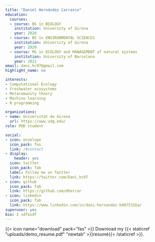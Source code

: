 ```yaml
---
title: "Daniel Hernández Carrasco"
education:
  courses:
  - course: BS in BIOLOGY
    institution: University of Girona
    year: 2020
  - course: BS in ENVIRONMENTAL SCIENCES
    institution: University of Girona
    year: 2020
  - course: MS in ECOLOGY and MANAGEMENT of natural systems
    institution: University of Barcelona
    year: 2021
email: dani.hc97@gmail.com
highlight_name: no

interests:
- Computational Ecology
- Freshwater ecosystems
- Metacomunity theory
- Machine learning
- R programming

organizations:
- name: Universitat de Girona
  url: https://www.udg.edu/
role: PHD student

social:
- icon: envelope
  icon_pack: fas
  link: /#contact
- display:
    header: yes
  icon: twitter
  icon_pack: fab
  label: Follow me on Twitter
  link: https://twitter.com/Dani_hc97
- icon: github
  icon_pack: fab
  link: https://github.com/dhercar
- icon: linkedin
  icon_pack: fab
  link: https://www.linkedin.com/in/dani-hernandez-b907531ba/
superuser: yes
bio: I sdfasdf
---
```


{{< icon name="download" pack="fas" >}} Download my {{< staticref "uploads/demo_resume.pdf" "newtab" >}}resumé{{< /staticref >}}.
